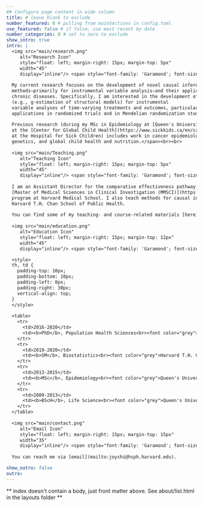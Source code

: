 ```yaml
---
## Configure page content in wide column
title: # leave blank to exclude
number_featured: 0 # pulling from mainSections in config.toml
use_featured: false # if false, use most recent by date
number_categories: 0 # set to zero to exclude
show_intro: true
intro: |
  <img src="main/research.png"
     alt="Research Icon"
     style="float: left; margin-right: 15px; margin-top: 5px" 
     width="45"
     display="inline"/> <span style="font-family: 'Garamond'; font-size: 2em; font-weight: 200">Research Interests</span>
  
  My current research focuses on the development of novel causal inference 
  methods—primarily for instrumental variable analysis—and their applications to 
  chronic diseases. Specifically, I am interested in the development of methods 
  (e.g., g-estimation of structural models) for instrumental
  variable analyses of time-varying treatments and outcomes, particularly in its
  applications in randomized trials and in Mendelian randomization studies.
  
  Previous research (during my MSc in Epidemiology at [Queen's University](https://phs.queensu.ca/graduate-programs/msc-epidemiology) and as a Data Analyst 
  at the [Center for Global Child Health](https://www.sickkids.ca/en/care-services/centres/global-child-health/) 
  at the Hospital for Sick Children) includes work in cancer epidemiology, 
  genetics, and global child health and nutrition.</span><br><br>
  
  <img src="main/Teaching.png"
     alt="Teaching Icon"
     style="float: left; margin-right: 15px; margin-top: 5px" 
     width="45"
     display="inline"/> <span style="font-family: 'Garamond'; font-size: 2em; font-weight: 200">Teaching</span>
  
  I am an Assistant Director for the comparative effectiveness pathway in the
  [Master of Medical Sciences in Clinical Investigation (MMSCI)](https://postgraduateeducation.hms.harvard.edu/masters-programs/master-medical-sciences-clinical-investigation) 
  program at Harvard Medical School. I also teach methods for causal inference at
  Harvard T.H. Chan School of Public Health. 
  
  You can find some of my teaching- and course-related materials [here](/teaching/).<br><br>
  
  <img src="main/education.png"
     alt="Education Icon"
     style="float: left; margin-right: 15px; margin-top: 12px" 
     width="45"
     display="inline"/> <span style="font-family: 'Garamond'; font-size: 2em; font-weight: 200">Education</span>

  <style>
  th, td {
    padding-top: 10px;
    padding-bottom: 10px;
    padding-left: 0px;
    padding-right: 30px;
    vertical-align: top;
  }
  </style>
  
  <table>
    <tr>
      <td>2016-2020</td>
      <td><b>PhD</b>, Population Health Sciences<br><font color="grey">Harvard T.H. Chan School of Public Health, USA</font></td>
    </tr>
    <tr>
      <td>2019-2020</td>
      <td><b>SM</b>, Biostatistics<br><font color="grey">Harvard T.H. Chan School of Public Health, USA</font></td>
    </tr>
    <tr>
      <td>2013-2015</td>
      <td><b>MSc</b>, Epidemiology<br><font color="grey">Queen's University, Canada</font>
    </tr>
    <tr>
      <td>2009-2013</td>
      <td><b>BScH</b>, Life Science<br><font color="grey">Queen's University, Canada</font>
    </tr>    
  </table>
  
  <img src="main/contact.png"
     alt="Email Icon"
     style="float: left; margin-right: 15px; margin-top: 15px" 
     width="35"
     display="inline"/> <span style="font-family: 'Garamond'; font-size: 2em; font-weight: 200">Contact me</span>
  
  You can reach me via [email](mailto:joyshi@hsph.harvard.edu).

show_outro: false
outro:
---
```


** index doesn't contain a body, just front matter above.
See about/list.html in the layouts folder **